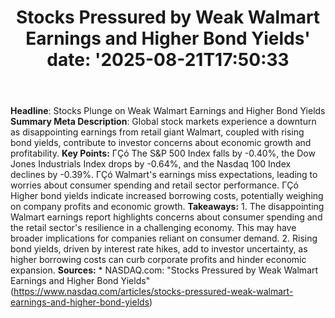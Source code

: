﻿---
title: "Stocks Pressured by Weak Walmart Earnings and Higher Bond Yields'
date: '2025-08-21T17:50:33"
category: "Markets"
summary: ""
slug: "stocks pressured by weak walmart earnings and higher bond yi"
source_urls:
  - "https://www.nasdaq.com/articles/stocks-pressured-weak-walmart-earnings-and-higher-bond-yields"
seo:
  title: "Stocks Pressured by Weak Walmart Earnings and Higher Bond Yields | Hash n Hedge'
  description: '"
  keywords: ["news", "markets", "brief"]
---
**Headline**: Stocks Plunge on Weak Walmart Earnings and Higher Bond Yields  **Summary Meta Description**: Global stock markets experience a downturn as disappointing earnings from retail giant Walmart, coupled with rising bond yields, contribute to investor concerns about economic growth and profitability.  **Key Points:**  ΓÇó The S&P 500 Index falls by -0.40%, the Dow Jones Industrials Index drops by -0.64%, and the Nasdaq 100 Index declines by -0.39%. ΓÇó Walmart's earnings miss expectations, leading to worries about consumer spending and retail sector performance. ΓÇó Higher bond yields indicate increased borrowing costs, potentially weighing on company profits and economic growth.  **Takeaways:**  1. The disappointing Walmart earnings report highlights concerns about consumer spending and the retail sector's resilience in a challenging economy. This may have broader implications for companies reliant on consumer demand. 2. Rising bond yields, driven by interest rate hikes, add to investor uncertainty, as higher borrowing costs can curb corporate profits and hinder economic expansion.  **Sources:** * NASDAQ.com: "Stocks Pressured by Weak Walmart Earnings and Higher Bond Yields" (https://www.nasdaq.com/articles/stocks-pressured-weak-walmart-earnings-and-higher-bond-yields) 
